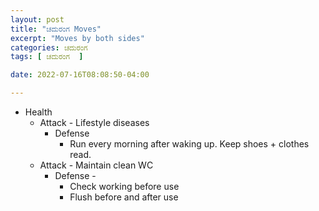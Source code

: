 ```yaml
---
layout: post
title: "ಚದುರಂಗ Moves"
excerpt: "Moves by both sides"
categories: ಚದುರಂಗ
tags: [ ಚದುರಂಗ  ]

date: 2022-07-16T08:08:50-04:00

---
```


* Health
  * Attack - Lifestyle diseases
    * Defense
      * Run every morning after waking up. Keep shoes + clothes read.
  * Attack - Maintain clean WC
    * Defense - 
      * Check working before use
      * Flush before and after use
